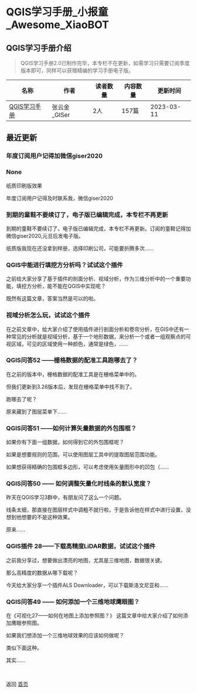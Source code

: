 # QGIS学习手册_小报童_Awesome_XiaoBOT

## QGIS学习手册介绍
> QGIS学习手册2.0已制作完毕，本专栏不在更新，如需学习只需要订阅季度版本即可，同样可以获赠精编的学习手册电子版。  
  


|名称|作者|读者数量|内容数量|更新时间|
|---|---|---|---|---|
|[QGIS学习手册](https://xiaobot.net/p/qgis?refer=9c3f1c95-a052-465a-9902-f6d75080262a)|张云金_GISer|2人|157篇|2023-03-11|

## 最近更新
### 年度订阅用户记得加微信giser2020

### None

纸质印刷版效果

年度订阅用户记得及时联系我，微信giser2020

### 到期的童鞋不要续订了，电子版已编辑完成，本专栏不再更新

到期的童鞋不要续订了，电子版已编辑完成，本专栏不再更新。订阅的童鞋记得加微信giser2020,元旦后发电子版。

纸质版我现在还没拿到样册，选择印刷公司，可能要折腾多次......

### QGIS中能进行填挖方分析吗？试试这个插件

之前给大家分享了基于插件的剖面分析、视域分析，作为三维分析中的一个重要功能，填挖方分析，能不能在QGIS中实现呢？



既然有这篇文章，答案当然是可以的啦。

### 视域分析怎么玩，试试这个插件

在之前文章中，给大家介绍了使用插件进行剖面分析和卷帘分析，在GIS中还有一种常见的分析就是视域分析，基于一个地形数据，来分析一个或者一组观察点的可视区域，可见的区域使用一种颜色，通常是绿色，......

### QGIS问答52 ——栅格数据的配准工具跑哪去了？

在之前的版本中，栅格数据的配准工具是在栅格菜单中的。

但我们更新到3.26版本后，发现在栅格菜单中找不到了。

跑哪去了呢？

原来藏到了图层菜单下......

### QGIS问答51 ——如何计算矢量数据的外包围框？

如果你有下面一组数据，如何得到它的外包围框呢？

如果是想要规则的范围，可以使用图层工具中的提取图层范围功能。

如果想获得精确的包围框多边形，可以考虑使用矢量图形中的凹包（......

### QGIS问答50 —— 如何调整矢量化时线条的默认宽度？

昨天在QGIS学习3群中，有朋友问了这么一个问题。

线条太细，那直接在图层样式中调粗不就行啦，于是告诉他在样式中进行设置，没想到他想要的不是这种效果。

原来......

### QGIS插件 28——下载高精度LiDAR数据，试试这个插件

之前我分享过，想要做出漂亮的地图，尤其是三维地图，数据很关键。

那么高精度的数据从哪下载呢？

今天给大家分享一个插件ALS Downloader，可以下载斯洛文尼亚和......

### QGIS问答49 —— 如何添加一个三维地球鹰眼图？

在《可视化27——如何在地图上添加参照图？》 这篇文章中给大家介绍了如何添加鹰眼参照图。

如果我们想添加一个三维地球效果的应该如何做呢？

类似下面这种。

其实......


<a href="https://github.com/Reno9527/awesome-xiaobot" style="color: white; text-decoration: none;">awesome-xiaobot</a>

返回 [首页](../README.md)
